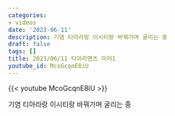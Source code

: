 ```yaml
---
categories:
- videos
date: '2023-06-11'
description: 기염 티아라랑 이시티랑 바꿔가며 굴리는 중
draft: false
tags: []
title: 2023/06/11 티아라멘츠 미러1
youtube_id: McoGcqnE8iU
---
```



{{< youtube McoGcqnE8iU >}}

기염 티아라랑 이시티랑 바꿔가며 굴리는 중